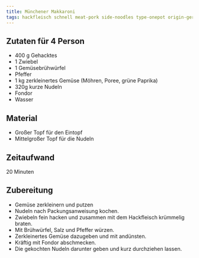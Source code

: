 ```yaml
---
title: Münchener Makkaroni
tags: hackfleisch schnell meat-pork side-noodles type-onepot origin-germany
---
```

## Zutaten für 4 Person
* 400 g Gehacktes  
* 1 Zwiebel  
* 1 Gemüsebrühwürfel  
* Pfeffer  
* 1 kg zerkleinertes Gemüse (Möhren, Poree, grüne Paprika)  
* 320g kurze Nudeln  
* Fondor  
* Wasser  

## Material
* Großer Topf für den Eintopf  
* Mittelgroßer Topf für die Nudeln  

## Zeitaufwand
20 Minuten  

## Zubereitung
* Gemüse zerkleinern und putzen
* Nudeln nach Packungsanweisung kochen.
* Zwiebeln fein hacken und zusammen mit dem Hackfleisch krümmelig braten.
* Mit Brühwürfel, Salz und Pfeffer würzen.
* Zerkleinertes Gemüse dazugeben und mit andünsten.
* Kräftig mit Fondor abschmecken.
* Die gekochten Nudeln darunter geben und kurz durchziehen lassen.
